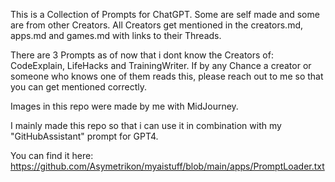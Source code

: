 This is a Collection of Prompts for ChatGPT. 
Some are self made and some are from other Creators.
All Creators get mentioned in the creators.md, apps.md and games.md with links to their Threads.

There are 3 Prompts as of now that i dont know the Creators of: CodeExplain, LifeHacks and TrainingWriter.
If by any Chance a creator or someone who knows one of them reads this, please reach out to me so that you can get mentioned correctly.

Images in this repo were made by me with MidJourney.

I mainly made this repo so that i can use it in combination with my "GitHubAssistant" prompt for GPT4.

You can find it here: https://github.com/Asymetrikon/myaistuff/blob/main/apps/PromptLoader.txt
